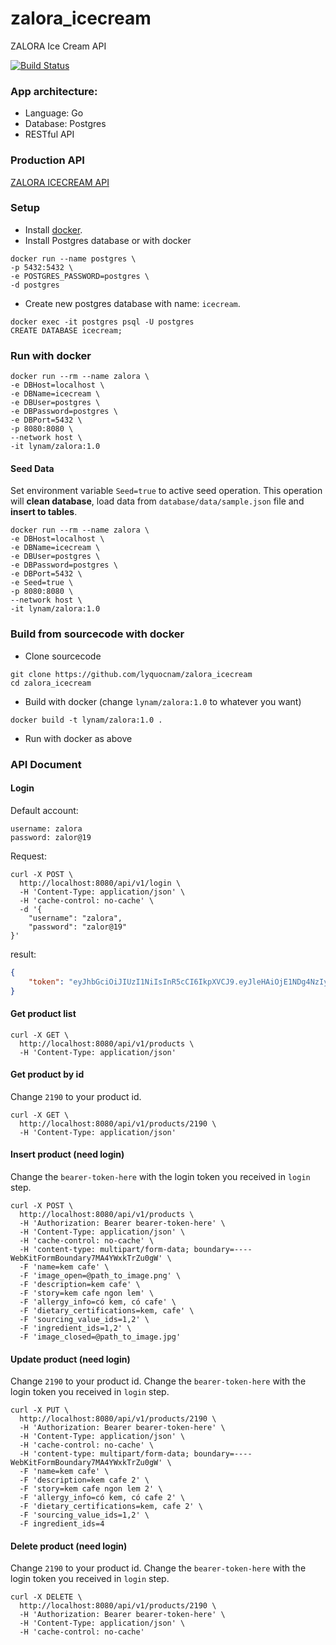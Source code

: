 # zalora_icecream
ZALORA Ice Cream API

[![Build Status](https://travis-ci.com/lyquocnam/zalora_icecream.svg?branch=master)](https://travis-ci.com/lyquocnam/zalora_icecream)

### App architecture:
- Language: Go
- Database: Postgres
- RESTful API

### Production API
[ZALORA ICECREAM API](https://zalora.lyquocnam.com/api/v1/products)

### Setup
- Install [docker](https://www.docker.com/).
- Install Postgres database or with docker
```
docker run --name postgres \
-p 5432:5432 \
-e POSTGRES_PASSWORD=postgres \
-d postgres
```
- Create new postgres database with name: `icecream`.
```
docker exec -it postgres psql -U postgres
CREATE DATABASE icecream;
```

### Run with docker
```
docker run --rm --name zalora \
-e DBHost=localhost \
-e DBName=icecream \
-e DBUser=postgres \
-e DBPassword=postgres \
-e DBPort=5432 \
-p 8080:8080 \
--network host \
-it lynam/zalora:1.0
```

#### Seed Data
Set environment variable `Seed=true` to active seed operation.
This operation will **clean database**, load data from `database/data/sample.json` file and **insert to tables**.
```
docker run --rm --name zalora \
-e DBHost=localhost \
-e DBName=icecream \
-e DBUser=postgres \
-e DBPassword=postgres \
-e DBPort=5432 \
-e Seed=true \
-p 8080:8080 \
--network host \
-it lynam/zalora:1.0
```

### Build from sourcecode with docker
- Clone sourcecode
```
git clone https://github.com/lyquocnam/zalora_icecream
cd zalora_icecream
```
- Build with docker (change `lynam/zalora:1.0` to whatever you want)
```
docker build -t lynam/zalora:1.0 .
```
- Run with docker as above

### API Document
#### Login
Default account:
```
username: zalora
password: zalor@19
```
Request:
```
curl -X POST \
  http://localhost:8080/api/v1/login \
  -H 'Content-Type: application/json' \
  -H 'cache-control: no-cache' \
  -d '{
	"username": "zalora",
	"password": "zalor@19"
}'
```
result:
```json
{
    "token": "eyJhbGciOiJIUzI1NiIsInR5cCI6IkpXVCJ9.eyJleHAiOjE1NDg4NzIyNzYsIm5hbWUiOiJ6YWxvcmEifQ.HT0-oZF5Y4cVdYYOKKnJy_DI2G4uheMmyPh7iDcWylY"
}
```
#### Get product list
```
curl -X GET \
  http://localhost:8080/api/v1/products \
  -H 'Content-Type: application/json'
```
#### Get product by id
Change `2190` to your product id.
```
curl -X GET \
  http://localhost:8080/api/v1/products/2190 \
  -H 'Content-Type: application/json'
```

#### Insert product (need login)
Change the `bearer-token-here` with the login token you received in `login` step.
```
curl -X POST \
  http://localhost:8080/api/v1/products \
  -H 'Authorization: Bearer bearer-token-here' \
  -H 'Content-Type: application/json' \
  -H 'cache-control: no-cache' \
  -H 'content-type: multipart/form-data; boundary=----WebKitFormBoundary7MA4YWxkTrZu0gW' \
  -F 'name=kem cafe' \
  -F 'image_open=@path_to_image.png' \
  -F 'description=kem cafe' \
  -F 'story=kem cafe ngon lem' \
  -F 'allergy_info=có kem, có cafe' \
  -F 'dietary_certifications=kem, cafe' \
  -F 'sourcing_value_ids=1,2' \
  -F 'ingredient_ids=1,2' \
  -F 'image_closed=@path_to_image.jpg'
```

#### Update product (need login)
Change `2190` to your product id.
Change the `bearer-token-here` with the login token you received in `login` step.
```
curl -X PUT \
  http://localhost:8080/api/v1/products/2190 \
  -H 'Authorization: Bearer bearer-token-here' \
  -H 'Content-Type: application/json' \
  -H 'cache-control: no-cache' \
  -H 'content-type: multipart/form-data; boundary=----WebKitFormBoundary7MA4YWxkTrZu0gW' \
  -F 'name=kem cafe' \
  -F 'description=kem cafe 2' \
  -F 'story=kem cafe ngon lem 2' \
  -F 'allergy_info=có kem, có cafe 2' \
  -F 'dietary_certifications=kem, cafe 2' \
  -F 'sourcing_value_ids=1,2' \
  -F ingredient_ids=4
```

#### Delete product (need login)
Change `2190` to your product id.
Change the `bearer-token-here` with the login token you received in `login` step.
```
curl -X DELETE \
  http://localhost:8080/api/v1/products/2190 \
  -H 'Authorization: Bearer bearer-token-here' \
  -H 'Content-Type: application/json' \
  -H 'cache-control: no-cache'
```


